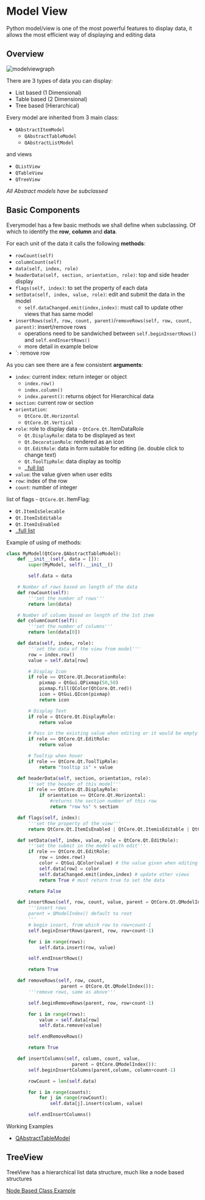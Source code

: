# Model View

Python model/view is one of the most powerful features to display data, it allows the most efficient way of displaying and editing data


## Overview

![modelviewgraph](https://doc.qt.io/qtforpython/_images/modelview-overview.png)

There are 3 types of data you can display:
- List based (1 Dimensional)
- Table based (2 Dimensional)
- Tree based (Hierarchical)


Every model are inherited from 3 main class:
- `QAbstractItemModel`
	- `QAbstractTableModel`
	- `QAbstractListModel`


and views
- `QListView`
- `QTableView`
- `QTreeView`

*All Abstract models have be subclassed*

## Basic Components

Everymodel has a few basic methods we shall define when subclassing. Of which to identify the **row**, **column** and **data**.


For each unit of the data it calls the following **methods**:
- `rowCount(self)`
- `columnCount(self)`
- `data(self, index, role)`
- `headerData(self, section, orientation, role)`: top and side header display
- `flags(self, index)`: to set the property of each data
- `setData(self, index, value, role)`: edit and submit the data in the model
	- `self.dataChanged.emit(index,index)`: must call to update other views that has same model
- `insertRows(self, row, count, parent)`/`removeRows(self, row, count, parent)`: insert/remove rows
	- operations need to be sandwiched between `self.beginInsertRows()` and `self.endInsertRows()`
	- more detail in example below
- `: remove row


As you can see there are a few consistent **arguments**:
- `index`: current index: return integer or object
	- `index.row()`
	- `index.column()`
	- `index.parent()`: returns object for Hierarchical data
- `section`: current row or section
- `orientation`:
	- `QtCore.Qt.Horizontal`
	- `QtCore.Qt.Vertical`
- `role`: role to display data - `QtCore.Qt.`ItemDataRole
	- `Qt.DisplayRole`: data to be displayed as text
	- `Qt.DecorationRole`: rendered as an icon
	- `Qt.EditRole`: data in form suitable for editing (ie. double click to change text)
	- `Qt.ToolTipRole`: data display as tooltip
	- [..full list](https://doc.qt.io/qtforpython/PySide6/QtCore/Qt.html)
- `value`: the value given when user edits
- `row`: index of the row
- `count`: number of integer


list of flags - `QtCore.Qt.`ItemFlag:
- `Qt.ItemIsSelecable`
- `Qt.ItemIsEditable`
- `Qt.ItemIsEnabled`
- [..full list](https://doc.qt.io/qtforpython/PySide6/QtCore/Qt.html)


Example of using of methods:
```python
class MyModel(QtCore.QAbstractTableModel):
	def __init__(self, data = []):
		super(MyModel, self).__init__()

		self.data = data

	# Number of rows based on length of the data
	def rowCount(self):
		'''set the number of rows'''
		return len(data)

	# Number of column based on length of the 1st item
	def columnCount(self):
		'''set the number of columns'''
		return len(data[0])

	def data(self, index, role):
		'''set the data of the view from model'''
		row = index.row()
		value = self.data[row]

		# Display Icon
		if role == QtCore.Qt.DecorationRole:
			pixmap = QtGui.QPixmap(50,50)
			pixmap.fill(QColor(QtCore.Qt.red))
			icon = QtGui.QIcon(pixmap)
			return icon

		# Display Text
		if role = QtCore.Qt.DisplayRole:
			return value

		# Pass in the existing value when editing or it would be empty
		if role == QtCore.Qt.EditRole:
			return value

		# Tooltip when hover
		if role == QtCore.Qt.ToolTipRole:
			return "tooltip is" + value

	def headerData(self, section, orientation, role):
		'''set the header of this model'''
		if role == QtCore.Qt.DisplayRole:
			if orientation == QtCore.Qt.Horizontal:
				#returns the section number of this row
				return "row %s" % section

	def flags(self, index):
		'''set the property of the view'''
		return QtCore.Qt.ItemIsEnabled | QtCore.Qt.ItemisEditable | QtCore.Qt.ItemIsSelectable

	def setData(self, index, value, role = QtCore.Qt.EditRole):
		'''set the submit in the model with edit'''
		if role == QtCore.Qt.EditRole:
			row = index.row()
			color = QtGui.QColor(value) # the value given when editing
			self.data[row] = color
			self.dataChanged.emit(index,index) # update other views
			return True # must return true to set the data

		return False

	def insertRows(self, row, count, value, parent = QtCore.Qt.QModelIndex()):
		'''insert rows
		parent = QModelIndex() default to root
		'''
		# begin insert, from which row to row+count-1
		self.beginInsertRows(parent, row, row+count-1)

		for i in range(rows):
			self.data.insert(row, value)

		self.endInsertRows()

		return True

	def removeRows(self, row, count,
					parent = QtCore.Qt.QModelIndex()):
		'''remove rows, same as above'''

		self.beginRemoveRows(parent, row, row+count-1)

		for i in range(rows):
			value = self.data[row]
			self.data.remove(value)

		self.endRemoveRows()

		return True

	def insertColumns(self, column, count, value,
						parent = QtCore.QModelIndex()):
		self.beginInsertColumns(parent,column, column+count-1)

		rowCount = len(self.data)

		for i in range(counts):
			for j in range(rowCount):
				self.data[j].insert(column, value)

		self.endInsertColumns()

```


Working Examples
- [QAbstractTableModel](./_testScripts/Example_QAbstractTableModel.py)


## TreeView

TreeView has a hierarchical list data structure, much like a node based structures

[Node Based Class Example](./_testScripts/node.py)
